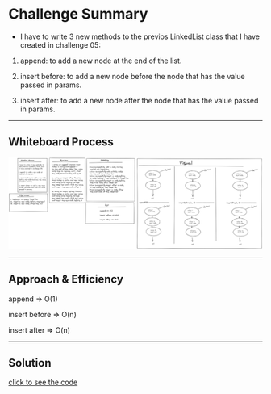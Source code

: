# Challenge Summary
<!-- Description of the challenge -->

- I have to write 3 new methods to the previos LinkedList class that I have created in challenge 05: 

1. append: to add a new node at the end of the list.

2. insert before: to add a new node before the node that has the value passed in params.

3. insert after: to add a new node after the node that has the value passed in params.

---

## Whiteboard Process
<!-- Embedded whiteboard image -->
![ch06](../img/linked-list-insertions.png)

---

## Approach & Efficiency
<!-- What approach did you take? Why? What is the Big O space/time for this approach? -->

append => O(1)

insert before => O(n)

insert after => O(n)


---

## Solution
<!-- Show how to run your code, and examples of it in action -->

[click to see the code](./code-challenges/)